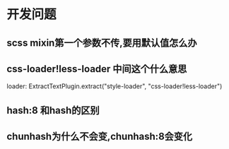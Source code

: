 # 开发问题

## scss mixin第一个参数不传,要用默认值怎么办

## css-loader!less-loader 中间这个什么意思

loader: ExtractTextPlugin.extract("style-loader", "css-loader!less-loader")

## hash:8 和hash的区别

## chunhash为什么不会变,chunhash:8会变化